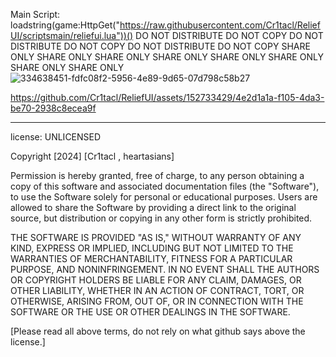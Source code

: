 Main Script: 
loadstring(game:HttpGet("https://raw.githubusercontent.com/Cr1tacl/ReliefUI/scriptsmain/reliefui.lua"))()
DO NOT DISTRIBUTE DO NOT COPY DO NOT DISTRIBUTE DO NOT COPY DO NOT DISTRIBUTE DO NOT COPY
SHARE ONLY SHARE ONLY SHARE ONLY SHARE ONLY SHARE ONLY SHARE ONLY SHARE ONLY SHARE ONLY 
![334638451-fdfc08f2-5956-4e89-9d65-07d798c58b27](https://github.com/Cr1tacl/ReliefUI/assets/152733429/ec8ea1ac-28be-4299-89db-556ccb2168cc)










https://github.com/Cr1tacl/ReliefUI/assets/152733429/4e2d1a1a-f105-4da3-be70-2938c8ecea9f


--------------------------------------------------------------------------------------------------------------
license: UNLICENSED

Copyright [2024] [Cr1tacl , heartasians]

Permission is hereby granted, free of charge, to any person obtaining a copy of this software and associated documentation files (the "Software"), to use the Software solely for personal or educational purposes. Users are allowed to share the Software by providing a direct link to the original source, but distribution or copying in any other form is strictly prohibited.

THE SOFTWARE IS PROVIDED "AS IS," WITHOUT WARRANTY OF ANY KIND, EXPRESS OR IMPLIED, INCLUDING BUT NOT LIMITED TO THE WARRANTIES OF MERCHANTABILITY, FITNESS FOR A PARTICULAR PURPOSE, AND NONINFRINGEMENT. IN NO EVENT SHALL THE AUTHORS OR COPYRIGHT HOLDERS BE LIABLE FOR ANY CLAIM, DAMAGES, OR OTHER LIABILITY, WHETHER IN AN ACTION OF CONTRACT, TORT, OR OTHERWISE, ARISING FROM, OUT OF, OR IN CONNECTION WITH THE SOFTWARE OR THE USE OR OTHER DEALINGS IN THE SOFTWARE.

[Please read all above terms, do not rely on what github says above the license.]
